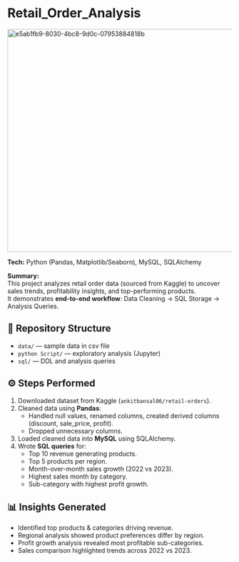 # Retail_Order_Analysis

<img width="1000" height="500" alt="e5ab1fb9-8030-4bc8-9d0c-07953884818b" src="https://github.com/user-attachments/assets/dbfcdef4-0192-4a2a-a8de-9ad205f32ea0" />

**Tech:** Python (Pandas, Matplotlib/Seaborn), MySQL, SQLAlchemy

**Summary:**  
This project analyzes retail order data (sourced from Kaggle) to uncover sales trends, profitability insights, and top-performing products.  
It demonstrates **end-to-end workflow**: Data Cleaning → SQL Storage → Analysis Queries.

## 📂 Repository Structure
- `data/` — sample data in csv file 
- `python Script/` — exploratory analysis (Jupyter)
- `sql/` — DDL and analysis queries


## ⚙️ Steps Performed
1. Downloaded dataset from Kaggle (`ankitbansal06/retail-orders`).
2. Cleaned data using **Pandas**:
   - Handled null values, renamed columns, created derived columns (discount, sale_price, profit).
   - Dropped unnecessary columns.
3. Loaded cleaned data into **MySQL** using SQLAlchemy.
4. Wrote **SQL queries** for:
   - Top 10 revenue generating products.
   - Top 5 products per region.
   - Month-over-month sales growth (2022 vs 2023).
   - Highest sales month by category.
   - Sub-category with highest profit growth.

## 📊 Insights Generated
- Identified top products & categories driving revenue.
- Regional analysis showed product preferences differ by region.
- Profit growth analysis revealed most profitable sub-categories.
- Sales comparison highlighted trends across 2022 vs 2023.


